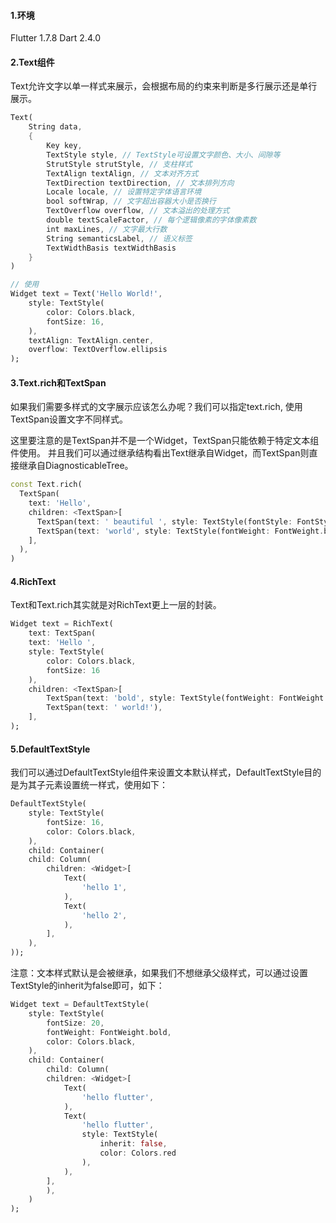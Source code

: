 #### 1.环境
Flutter 1.7.8
Dart 2.4.0

#### 2.Text组件
Text允许文字以单一样式来展示，会根据布局的约束来判断是多行展示还是单行展示。

```dart
Text(
    String data, 
    { 
        Key key, 
        TextStyle style, // TextStyle可设置文字颜色、大小、间隙等
        StrutStyle strutStyle, // 支柱样式
        TextAlign textAlign, // 文本对齐方式
        TextDirection textDirection, // 文本排列方向
        Locale locale, // 设置特定字体语言环境
        bool softWrap, // 文字超出容器大小是否换行
        TextOverflow overflow, // 文本溢出的处理方式
        double textScaleFactor, // 每个逻辑像素的字体像素数
        int maxLines, // 文字最大行数
        String semanticsLabel, // 语义标签
        TextWidthBasis textWidthBasis 
    }
)

// 使用
Widget text = Text('Hello World!',
    style: TextStyle(
        color: Colors.black,
        fontSize: 16,
    ),
    textAlign: TextAlign.center,
    overflow: TextOverflow.ellipsis
);
```

#### 3.Text.rich和TextSpan

如果我们需要多样式的文字展示应该怎么办呢？我们可以指定text.rich, 使用TextSpan设置文字不同样式。

这里要注意的是TextSpan并不是一个Widget，TextSpan只能依赖于特定文本组件使用。
并且我们可以通过继承结构看出Text继承自Widget，而TextSpan则直接继承自DiagnosticableTree。

```dart
const Text.rich(
  TextSpan(
    text: 'Hello',
    children: <TextSpan>[
      TextSpan(text: ' beautiful ', style: TextStyle(fontStyle: FontStyle.italic)),
      TextSpan(text: 'world', style: TextStyle(fontWeight: FontWeight.bold)),
    ],
  ),
)
```

#### 4.RichText

Text和Text.rich其实就是对RichText更上一层的封装。

```dart
Widget text = RichText(
    text: TextSpan(
    text: 'Hello ',
    style: TextStyle(
        color: Colors.black,
        fontSize: 16
    ),
    children: <TextSpan>[
        TextSpan(text: 'bold', style: TextStyle(fontWeight: FontWeight.bold)),
        TextSpan(text: ' world!'),
    ],
);
```

#### 5.DefaultTextStyle

我们可以通过DefaultTextStyle组件来设置文本默认样式，DefaultTextStyle目的是为其子元素设置统一样式，使用如下：

```dart
DefaultTextStyle(
    style: TextStyle(
        fontSize: 16,
        color: Colors.black,
    ),
    child: Container(
    child: Column(
        children: <Widget>[
            Text(
                'hello 1',
            ),
            Text(
                'hello 2',
            ),
        ],
    ),
));
```

注意：文本样式默认是会被继承，如果我们不想继承父级样式，可以通过设置TextStyle的inherit为false即可，如下：

```dart
Widget text = DefaultTextStyle(
    style: TextStyle(
        fontSize: 20,
        fontWeight: FontWeight.bold,
        color: Colors.black,
    ),
    child: Container(
        child: Column(
        children: <Widget>[
            Text(
                'hello flutter',
            ),
            Text(
                'hello flutter',
                style: TextStyle(
                    inherit: false,
                    color: Colors.red
                ),
            ),
        ],
        ),
    )
);
```
